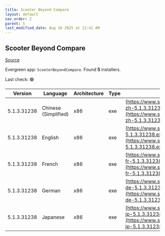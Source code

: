 ```yaml
---
title: Scooter Beyond Compare
layout: default
nav_order: 2
parent: S
last_modified_date: Aug 16 2025 at 12:41 AM
---
```


## Scooter Beyond Compare

[Source](https://scootersoftware.com/)

Evergreen app: `ScooterBeyondCompare`. Found **5** installers.

Last check: 🟢

| Version     | Language             | Architecture | Type | URI                                                                                                                        |
| ----------- | -------------------- | ------------ | ---- | -------------------------------------------------------------------------------------------------------------------------- |
| 5.1.3.31238 | Chinese (Simplified) | x86          | exe  | [https://www.scootersoftware.com/BCompare-zh-5.1.3.31238.exe](https://www.scootersoftware.com/BCompare-zh-5.1.3.31238.exe) |
| 5.1.3.31238 | English              | x86          | exe  | [https://www.scootersoftware.com/BCompare-5.1.3.31238.exe](https://www.scootersoftware.com/BCompare-5.1.3.31238.exe)       |
| 5.1.3.31238 | French               | x86          | exe  | [https://www.scootersoftware.com/BCompare-fr-5.1.3.31238.exe](https://www.scootersoftware.com/BCompare-fr-5.1.3.31238.exe) |
| 5.1.3.31238 | German               | x86          | exe  | [https://www.scootersoftware.com/BCompare-de-5.1.3.31238.exe](https://www.scootersoftware.com/BCompare-de-5.1.3.31238.exe) |
| 5.1.3.31238 | Japanese             | x86          | exe  | [https://www.scootersoftware.com/BCompare-jp-5.1.3.31238.exe](https://www.scootersoftware.com/BCompare-jp-5.1.3.31238.exe) |
